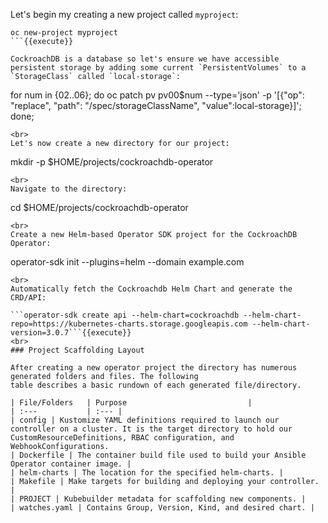 Let's begin my creating a new project called `myproject`:

```
oc new-project myproject
```{{execute}}

CockroachDB is a database so let's ensure we have accessible persistent storage by adding some current `PersistentVolumes` to a `StorageClass` called `local-storage`:

```
for num in {02..06}; do oc patch pv pv00$num --type='json' -p '[{"op": "replace", "path": "/spec/storageClassName", "value":local-storage}]'; done;
```{{execute}}
<br>
Let's now create a new directory for our project:

```
mkdir -p $HOME/projects/cockroachdb-operator
```{{execute}}
<br>
Navigate to the directory:

```
cd $HOME/projects/cockroachdb-operator
```{{execute}}
<br>
Create a new Helm-based Operator SDK project for the CockroachDB Operator:

```
operator-sdk init --plugins=helm --domain example.com
```{{execute}}
<br>
Automatically fetch the Cockroachdb Helm Chart and generate the CRD/API:

```operator-sdk create api --helm-chart=cockroachdb --helm-chart-repo=https://kubernetes-charts.storage.googleapis.com --helm-chart-version=3.0.7```{{execute}}
<br>
### Project Scaffolding Layout

After creating a new operator project the directory has numerous generated folders and files. The following
table describes a basic rundown of each generated file/directory.

| File/Folders   | Purpose                           |
| :---           | :--- |
| config | Kustomize YAML definitions required to launch our controller on a cluster. It is the target directory to hold our CustomResourceDefinitions, RBAC configuration, and WebhookConfigurations.
| Dockerfile | The container build file used to build your Ansible Operator container image. |
| helm-charts | The location for the specified helm-charts. |
| Makefile | Make targets for building and deploying your controller. |
| PROJECT | Kubebuilder metadata for scaffolding new components. |
| watches.yaml | Contains Group, Version, Kind, and desired chart. |